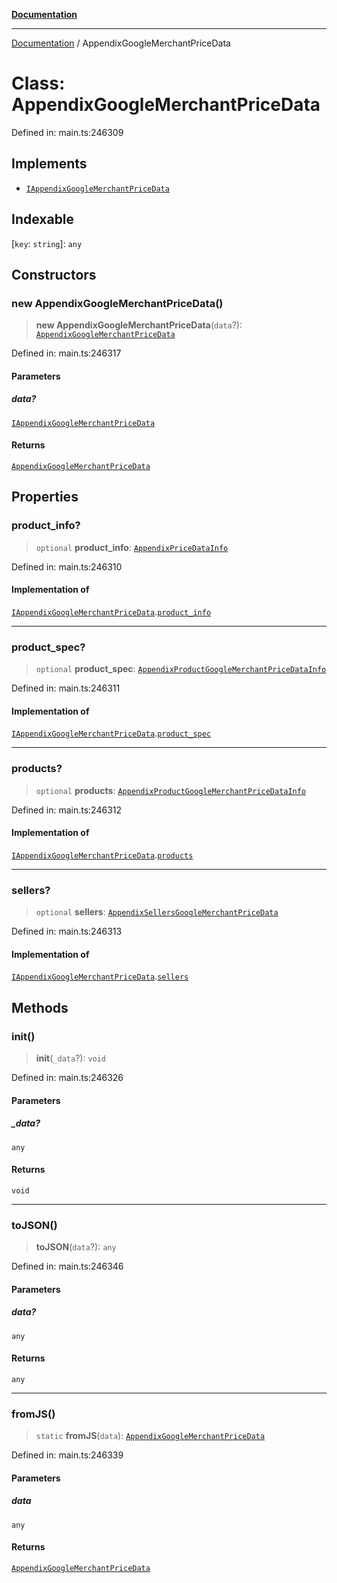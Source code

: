 [**Documentation**](../README.md)

***

[Documentation](../README.md) / AppendixGoogleMerchantPriceData

# Class: AppendixGoogleMerchantPriceData

Defined in: main.ts:246309

## Implements

- [`IAppendixGoogleMerchantPriceData`](../interfaces/IAppendixGoogleMerchantPriceData.md)

## Indexable

\[`key`: `string`\]: `any`

## Constructors

### new AppendixGoogleMerchantPriceData()

> **new AppendixGoogleMerchantPriceData**(`data`?): [`AppendixGoogleMerchantPriceData`](AppendixGoogleMerchantPriceData.md)

Defined in: main.ts:246317

#### Parameters

##### data?

[`IAppendixGoogleMerchantPriceData`](../interfaces/IAppendixGoogleMerchantPriceData.md)

#### Returns

[`AppendixGoogleMerchantPriceData`](AppendixGoogleMerchantPriceData.md)

## Properties

### product\_info?

> `optional` **product\_info**: [`AppendixPriceDataInfo`](AppendixPriceDataInfo.md)

Defined in: main.ts:246310

#### Implementation of

[`IAppendixGoogleMerchantPriceData`](../interfaces/IAppendixGoogleMerchantPriceData.md).[`product_info`](../interfaces/IAppendixGoogleMerchantPriceData.md#product_info)

***

### product\_spec?

> `optional` **product\_spec**: [`AppendixProductGoogleMerchantPriceDataInfo`](AppendixProductGoogleMerchantPriceDataInfo.md)

Defined in: main.ts:246311

#### Implementation of

[`IAppendixGoogleMerchantPriceData`](../interfaces/IAppendixGoogleMerchantPriceData.md).[`product_spec`](../interfaces/IAppendixGoogleMerchantPriceData.md#product_spec)

***

### products?

> `optional` **products**: [`AppendixProductGoogleMerchantPriceDataInfo`](AppendixProductGoogleMerchantPriceDataInfo.md)

Defined in: main.ts:246312

#### Implementation of

[`IAppendixGoogleMerchantPriceData`](../interfaces/IAppendixGoogleMerchantPriceData.md).[`products`](../interfaces/IAppendixGoogleMerchantPriceData.md#products)

***

### sellers?

> `optional` **sellers**: [`AppendixSellersGoogleMerchantPriceData`](AppendixSellersGoogleMerchantPriceData.md)

Defined in: main.ts:246313

#### Implementation of

[`IAppendixGoogleMerchantPriceData`](../interfaces/IAppendixGoogleMerchantPriceData.md).[`sellers`](../interfaces/IAppendixGoogleMerchantPriceData.md#sellers)

## Methods

### init()

> **init**(`_data`?): `void`

Defined in: main.ts:246326

#### Parameters

##### \_data?

`any`

#### Returns

`void`

***

### toJSON()

> **toJSON**(`data`?): `any`

Defined in: main.ts:246346

#### Parameters

##### data?

`any`

#### Returns

`any`

***

### fromJS()

> `static` **fromJS**(`data`): [`AppendixGoogleMerchantPriceData`](AppendixGoogleMerchantPriceData.md)

Defined in: main.ts:246339

#### Parameters

##### data

`any`

#### Returns

[`AppendixGoogleMerchantPriceData`](AppendixGoogleMerchantPriceData.md)
